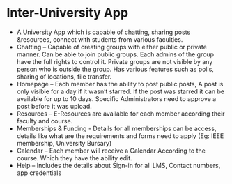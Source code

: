 # Inter-University App

-	A University App which is capable of chatting, sharing posts &resources, connect with students from various faculties.
-	Chatting – Capable of creating groups with either public or private manner. Can be able to join public groups. Each admins of the group have the full rights to control it. Private groups are not visible by any person who is outside the group. Has various features such as polls, sharing of locations, file transfer.
-	Homepage – Each member has the ability to post public posts, A post is only visible for a day if it wasn’t starred. If the post was starred it can be available for up to 10 days. Specific Administrators need to approve a post before it was upload. 
-	Resources – E-Resources are available for each member according their faculty and course. 
-	Memberships & Funding - Details for all memberships can be access, details like what are the requirements and forms need to apply (Eg: IEEE membership, University Bursary)
-	Calendar – Each member will receive a Calendar According to the course. Which they have the ability edit.
-	Help – Includes the details about Sign-in for all LMS, Contact numbers, app credentials

